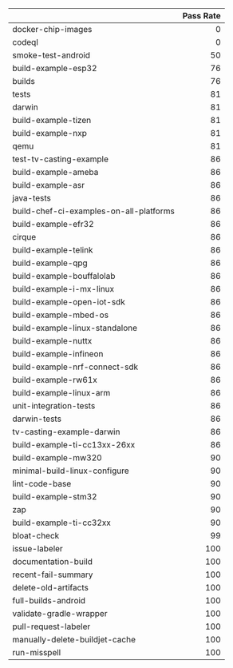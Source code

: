 |                                         |   Pass Rate |
|:----------------------------------------|------------:|
| docker-chip-images                      |           0 |
| codeql                                  |           0 |
| smoke-test-android                      |          50 |
| build-example-esp32                     |          76 |
| builds                                  |          76 |
| tests                                   |          81 |
| darwin                                  |          81 |
| build-example-tizen                     |          81 |
| build-example-nxp                       |          81 |
| qemu                                    |          81 |
| test-tv-casting-example                 |          86 |
| build-example-ameba                     |          86 |
| build-example-asr                       |          86 |
| java-tests                              |          86 |
| build-chef-ci-examples-on-all-platforms |          86 |
| build-example-efr32                     |          86 |
| cirque                                  |          86 |
| build-example-telink                    |          86 |
| build-example-qpg                       |          86 |
| build-example-bouffalolab               |          86 |
| build-example-i-mx-linux                |          86 |
| build-example-open-iot-sdk              |          86 |
| build-example-mbed-os                   |          86 |
| build-example-linux-standalone          |          86 |
| build-example-nuttx                     |          86 |
| build-example-infineon                  |          86 |
| build-example-nrf-connect-sdk           |          86 |
| build-example-rw61x                     |          86 |
| build-example-linux-arm                 |          86 |
| unit-integration-tests                  |          86 |
| darwin-tests                            |          86 |
| tv-casting-example-darwin               |          86 |
| build-example-ti-cc13xx-26xx            |          86 |
| build-example-mw320                     |          90 |
| minimal-build-linux-configure           |          90 |
| lint-code-base                          |          90 |
| build-example-stm32                     |          90 |
| zap                                     |          90 |
| build-example-ti-cc32xx                 |          90 |
| bloat-check                             |          99 |
| issue-labeler                           |         100 |
| documentation-build                     |         100 |
| recent-fail-summary                     |         100 |
| delete-old-artifacts                    |         100 |
| full-builds-android                     |         100 |
| validate-gradle-wrapper                 |         100 |
| pull-request-labeler                    |         100 |
| manually-delete-buildjet-cache          |         100 |
| run-misspell                            |         100 |
